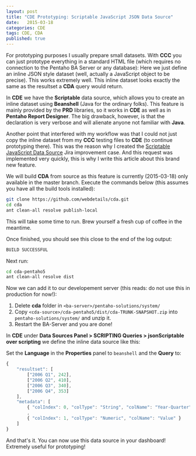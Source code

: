 ```yaml
---
layout: post
title: "CDE Prototyping: Scriptable JavaScript JSON Data Source"
date:   2015-03-18
categories: CDE
tags: CDE, CDA
published: true
---
```



For prototyping purposes I usually prepare small datasets. With **CCC** you can just prototype everything in a standard HTML file (which requires no connection to the Pentaho BA Server or any database): Here we just define an inline JSON style dataset (well, actually a JavaScript object to be precise). This works extremely well. This inline dataset looks exactly the same as the resultset a **CDA** query would return.

In **CDE** we have the **Scriptable** data source, which allows you to create an inline dataset using **Beanshell** (Java for the ordinary folks). This feature is mainly provided by the **PRD** libraries, so it works in **CDE** as well as in **Pentaho Report Designer**. The big drawback, however, is that the declaration is very verbose and will alienate anyone not familiar with **Java**.

Another point that interfered with my workflow was that I could not just copy the inline dataset from my **CCC** testing files to **CDE** (to continue prototyping there). This was the reason why I created the [Scriptable JavaScript Data Source](http://jira.pentaho.com/browse/CDA-119) Jira improvement case. And this request was implemented very quickly, this is why I write this article about this brand new feature.

We will build **CDA** from source as this feature is currently (2015-03-18) only available in the master branch. Execute the commands below (this assumes you have all the build tools installed):

```bash
git clone https://github.com/webdetails/cda.git
cd cda 
ant clean-all resolve publish-local
```

This will take some time to run. Brew yourself a fresh cup of coffee in the meantime. 

Once finished, you should see this close to the end of the log output:

```bash
BUILD SUCCESSFUL
```

Next run:

```bash
cd cda-pentaho5
ant clean-all resolve dist
```

Now we can add it to our developement server (this reads: do not use this in production for now!):

1. Delete **cda** folder in `<ba-server>/pentaho-solutions/system/`
2. Copy `<cda-source>/cda-pentaho5/dist/cda-TRUNK-SNAPSHOT.zip` into `pentaho-solutions/system/` and unzip it.
3. Restart the BA-Server and you are done!

In **CDE** under **Data Sources Panel > SCRIPTING Queries > jsonScriptable over scripting** we define the inline data source like this:

Set the **Language** in the **Properties** panel to `beanshell` and the **Query** to:

```javascript
{
	"resultset": [
		["2006 Q1", 242],
		["2006 Q2", 410],
		["2006 Q3", 340],
		["2006 Q4", 353]
	],
	"metadata": [
		{ "colIndex": 0, "colType": "String", "colName": "Year-Quarter" }
		,
		{ "colIndex": 1, "colType": "Numeric", "colName": "Value" }
	]
}
```

And that's it. You can now use this data source in your dashboard! Extremely useful for prototyping!